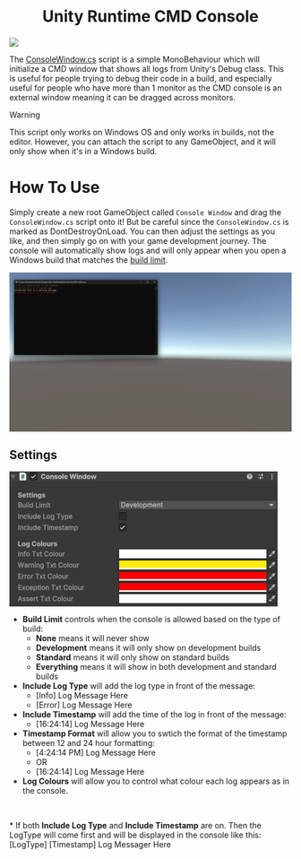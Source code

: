 <h1 align="center">Unity Runtime CMD Console</h1>

<img src="https://github.com/SlushyRH/Unity-CMD-Console/blob/main/readme/showcase.gif" align="center">

The [ConsoleWindow.cs](https://github.com/SlushyRH/Unity-CMD-Console/blob/main/ConsoleWindow.cs) script is a simple MonoBehaviour which will initialize a CMD window that shows all logs from Unity's Debug class. This is useful for people trying to debug their code in a build, and especially useful for people who have more than 1 monitor as the CMD console is an external window meaning it can be dragged across monitors.

> [!WARNING]
> This script only works on Windows OS and only works in builds, not the editor. However, you can attach the script to any GameObject, and it will only show when it's in a Windows build.

# How To Use
Simply create a new root GameObject called `Console Window` and drag the `ConsoleWindow.cs` script onto it! But be careful since the `ConsoleWindow.cs` is marked as DontDestroyOnLoad. You can then adjust the settings as you like, and then simply go on with your game development journey. The console will automatically show logs and will only appear when you open a Windows build that matches the [build limit](https://github.com/SlushyRH/Unity-CMD-Console/tree/main?tab=readme-ov-file#Settings).

<img src="https://github.com/SlushyRH/Unity-CMD-Console/blob/main/readme/console.png" align="center">

## Settings
<img src="https://github.com/SlushyRH/Unity-CMD-Console/blob/main/readme/inspector.png" align="center">

- **Build Limit** controls when the console is allowed based on the type of build:
    - **None** means it will never show
    - **Development** means it will only show on development builds
    - **Standard** means it will only show on standard builds
    - **Everything** means it will show in both development and standard builds
- **Include Log Type** will add the log type in front of the message:
    - [Info] Log Message Here
    - [Error] Log Message Here
- **Include Timestamp** will add the time of the log in front of the message:
    - [16:24:14] Log Message Here
- **Timestamp Format** will allow you to swtich the format of the timestamp between 12 and 24 hour formatting:
    - [4:24:14 PM] Log Message Here
    - OR
    - [16:24:14] Log Message Here
- **Log Colours** will allow you to control what colour each log appears as in the console.
<br>
<p>* If both <b>Include Log Type</b> and <b>Include Timestamp</b> are on. Then the LogType will come first and will be displayed in the console like this: [LogType] [Timestamp] Log Messager Here</p>